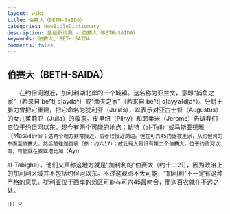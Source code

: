 ```yaml
---
layout: wiki
title: 伯赛大（BETH-SAIDA）
categories: NewBibleDictionary
description: 圣经新词典 - 伯赛大（BETH-SAIDA）
keywords: 伯赛大, BETH-SAIDA
comments: false
---
```


## 伯赛大（BETH-SAIDA）

　　在约但河附近，加利利湖北岸的一个城镇。这名称为亚兰文，意即“捕鱼之家”（若来自 be^t[ s]ayda^）或“渔夫之家”（若来自 be^t[ s]ayya{d[a^）。分封王腓力曾把它重建，把它命名为犹利亚（Julias），以表示对亚古士督（Augustus）的女儿茱莉亚（Julia）的敬意。皮里纽（Pliny）和耶柔米（Jerome）告诉我们它位于约但河以东。现今有两个可能的地点：勒特（al-Tell）或马斯亚德雅（Mas`adiya）；这两个地方非常接近，后者较接近湖边。但在可六45门徒被差派，从约但河的东面至伯赛大，然后前往迦百农（参：约六17）；故此有人假设有第二个伯赛大，位于约伯河以西，可能就在安亚塔比加（`Ayn

al-Tabigha）。他们又声称这地方就是“加利利的”伯赛大（约十二21），因为政治上的加利利区域并不包括约但河以东。不过这观点不大可能，“加利利”不一定有这种严格的意思。犹利亚位于西岸的郊区可能与可六45最吻合，而迦百农就在不远之处。

D.F.P.










